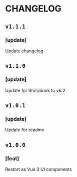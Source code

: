 # CHANGELOG

## `v1.1.1`

### [update]
Update changelog

## `v1.1.0`

### [update]
Update for Storybook to v6.2

## `v1.0.1`

### [update]
Update for readme

## `v1.0.0`

### [feat]
Restart as Vue 3 UI components
